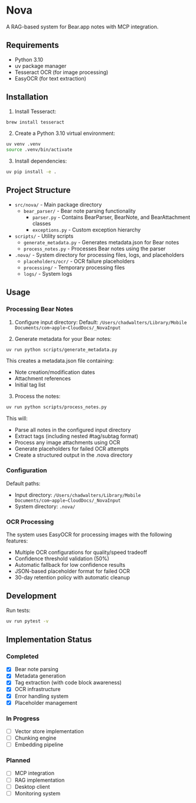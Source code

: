 # Nova

A RAG-based system for Bear.app notes with MCP integration.

## Requirements

- Python 3.10
- uv package manager
- Tesseract OCR (for image processing)
- EasyOCR (for text extraction)

## Installation

1. Install Tesseract:
```bash
brew install tesseract
```

2. Create a Python 3.10 virtual environment:
```bash
uv venv .venv
source .venv/bin/activate
```

3. Install dependencies:
```bash
uv pip install -e .
```

## Project Structure

- `src/nova/` - Main package directory
  - `bear_parser/` - Bear note parsing functionality
    - `parser.py` - Contains BearParser, BearNote, and BearAttachment classes
    - `exceptions.py` - Custom exception hierarchy
- `scripts/` - Utility scripts
  - `generate_metadata.py` - Generates metadata.json for Bear notes
  - `process_notes.py` - Processes Bear notes using the parser
- `.nova/` - System directory for processing files, logs, and placeholders
  - `placeholders/ocr/` - OCR failure placeholders
  - `processing/` - Temporary processing files
  - `logs/` - System logs

## Usage

### Processing Bear Notes

1. Configure input directory:
Default: `/Users/chadwalters/Library/Mobile Documents/com~apple~CloudDocs/_NovaInput`

2. Generate metadata for your Bear notes:
```bash
uv run python scripts/generate_metadata.py
```
This creates a metadata.json file containing:
- Note creation/modification dates
- Attachment references
- Initial tag list

3. Process the notes:
```bash
uv run python scripts/process_notes.py
```
This will:
- Parse all notes in the configured input directory
- Extract tags (including nested #tag/subtag format)
- Process any image attachments using OCR
- Generate placeholders for failed OCR attempts
- Create a structured output in the .nova directory

### Configuration

Default paths:
- Input directory: `/Users/chadwalters/Library/Mobile Documents/com~apple~CloudDocs/_NovaInput`
- System directory: `.nova/`

### OCR Processing

The system uses EasyOCR for processing images with the following features:
- Multiple OCR configurations for quality/speed tradeoff
- Confidence threshold validation (50%)
- Automatic fallback for low confidence results
- JSON-based placeholder format for failed OCR
- 30-day retention policy with automatic cleanup

## Development

Run tests:
```bash
uv run pytest -v
```

## Implementation Status

### Completed
- [x] Bear note parsing
- [x] Metadata generation
- [x] Tag extraction (with code block awareness)
- [x] OCR infrastructure
- [x] Error handling system
- [x] Placeholder management

### In Progress
- [ ] Vector store implementation
- [ ] Chunking engine
- [ ] Embedding pipeline

### Planned
- [ ] MCP integration
- [ ] RAG implementation
- [ ] Desktop client
- [ ] Monitoring system
